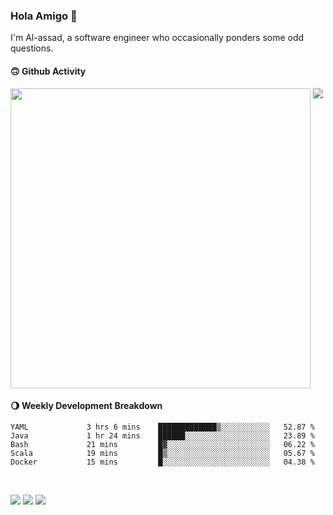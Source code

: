 ### Hola Amigo 🤣   

I'm Al-assad, a software engineer who occasionally ponders some odd questions.  
 
#### 🙃 Github Activity 
<div>
  <img src="https://github-readme-stats.vercel.app/api?username=al-assad&show_icons=true" align="top" style="display: inline-block;" width="480"/>
  <img src="https://github-readme-stats.vercel.app/api/top-langs/?username=al-assad&hide=css,html&langs_count=8&layout=compact" align="top" style="display: inline-block;"/>
</div>

#### 🌖 Weekly Development Breakdown
<!--START_SECTION:waka-->

```text
YAML             3 hrs 6 mins    █████████████▒░░░░░░░░░░░   52.87 %
Java             1 hr 24 mins    ██████░░░░░░░░░░░░░░░░░░░   23.89 %
Bash             21 mins         █▓░░░░░░░░░░░░░░░░░░░░░░░   06.22 %
Scala            19 mins         █▒░░░░░░░░░░░░░░░░░░░░░░░   05.67 %
Docker           15 mins         █░░░░░░░░░░░░░░░░░░░░░░░░   04.38 %
```

<!--END_SECTION:waka-->

<br>

<a href="https://twitter.com/Alassad_dev"><img src="https://img.shields.io/badge/Twitter-@Alassad__dev-blue?style=flat&logo=twitter" /></a>
<a href="https://t.me/alassad_dev"><img src="https://img.shields.io/badge/Telegram-@alassad__dev-orange?style=flat&logo=telegram" /></a>
<a href="https://al-assad.github.io"><img src="https://img.shields.io/badge/Blogs-Linying_Assad's_Blog-yellow?style=flat&logo=github" /></a>

